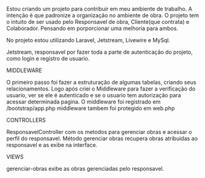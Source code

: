 Estou criando um projeto para contribuir em meu ambiente de trabalho.
A intenção é que padronize a organização no ambiente de obra.
O projeto tem o intuito de ser usado pelo Responsavel de obra, Cliente(que contrata) e Colaborador. Pensando em porporcionar uma melhoria para ambos.


No projeto estou utilizando Laravel, Jetstream, Livewire e MySql.

Jetstream, responsavel por fazer toda a parte de autenticação do projeto, como login e registro de usuario.

MIDDLEWARE

O primeiro passo foi fazer a estruturação de algumas tabelas, criando seus relacionamentos.
Logo após criei o Middleware para fazer a verificação do usuario, ver se ele é autenticado e se o usuario tem autorização para acessar determinada pagina. O middleware foi registrado em /bootstrap/app.php
middleware tambem foi protegido em web.php


CONTROLLERS

ResponsavelController com os metodos para gerenciar obras e acessar o perfil do responsavel. Método gerenciar obras recupera obras atribuidas ao responsavel e as exibe na interface.

VIEWS

gerenciar-obras exibe as obras gerenciadas pelo responsavel.
